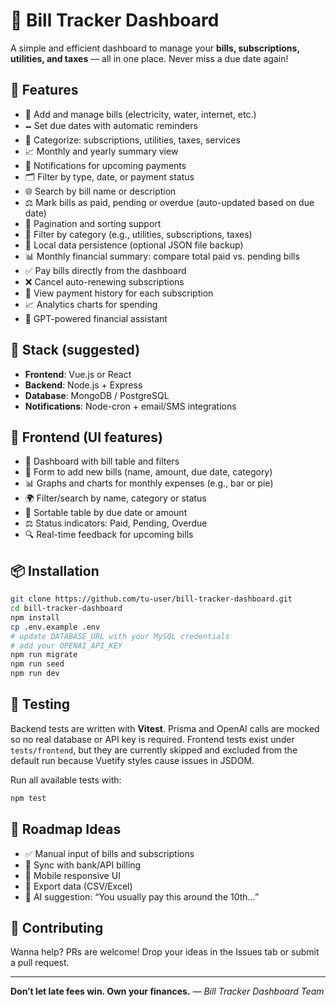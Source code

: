 # 💸 Bill Tracker Dashboard

A simple and efficient dashboard to manage your **bills, subscriptions, utilities, and taxes** — all in one place. Never miss a due date again!

## 📌 Features

* 🧾 Add and manage bills (electricity, water, internet, etc.)
* 🗕️ Set due dates with automatic reminders
* 📂 Categorize: subscriptions, utilities, taxes, services
* 📈 Monthly and yearly summary view
* 🔔 Notifications for upcoming payments
* 🗂️ Filter by type, date, or payment status
* 🌐 Search by bill name or description
* ⚖️ Mark bills as paid, pending or overdue (auto-updated based on due date)
* 📅 Pagination and sorting support
* 🔎 Filter by category (e.g., utilities, subscriptions, taxes)
* 📃 Local data persistence (optional JSON file backup)
* 📊 Monthly financial summary: compare total paid vs. pending bills
* ✅ Pay bills directly from the dashboard
* ❌ Cancel auto-renewing subscriptions
* 📜 View payment history for each subscription
* 📈 Analytics charts for spending
* 💬 GPT-powered financial assistant

## 🚀 Stack (suggested)

* **Frontend**: Vue.js or React
* **Backend**: Node.js + Express
* **Database**: MongoDB / PostgreSQL
* **Notifications**: Node-cron + email/SMS integrations

## 🚀 Frontend (UI features)

* 📆 Dashboard with bill table and filters
* 📌 Form to add new bills (name, amount, due date, category)
* 📊 Graphs and charts for monthly expenses (e.g., bar or pie)
* 🌍 Filter/search by name, category or status
* 🔎 Sortable table by due date or amount
* ⚖️ Status indicators: Paid, Pending, Overdue
* 🔍 Real-time feedback for upcoming bills

## 📦 Installation

```bash
git clone https://github.com/tu-user/bill-tracker-dashboard.git
cd bill-tracker-dashboard
npm install
cp .env.example .env
# update DATABASE_URL with your MySQL credentials
# add your OPENAI_API_KEY
npm run migrate
npm run seed
npm run dev
```

## 🧪 Testing

Backend tests are written with **Vitest**. Prisma and OpenAI calls are mocked so
no real database or API key is required. Frontend tests exist under
`tests/frontend`, but they are currently skipped and excluded from the default
run because Vuetify styles cause issues in JSDOM.

Run all available tests with:

```bash
npm test
```

## 🧐 Roadmap Ideas

* ✅ Manual input of bills and subscriptions
* 🔄 Sync with bank/API billing
* 📱 Mobile responsive UI
* 📄 Export data (CSV/Excel)
* 🧠 AI suggestion: “You usually pay this around the 10th…”

## 🙌 Contributing

Wanna help? PRs are welcome! Drop your ideas in the Issues tab or submit a pull request.

---

**Don’t let late fees win. Own your finances.**
*— Bill Tracker Dashboard Team*
